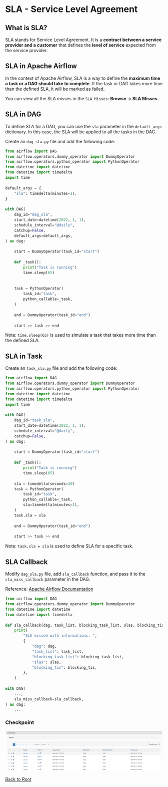 # SLA - Service Level Agreement

## What is SLA?

SLA stands for Service Level Agreement. It is a **contract between a service provider and a customer** that defines the **level of service** expected from the service provider.

## SLA in Apache Airflow

In the context of Apache Airflow, SLA is a way to define the **maximum time a task or a DAG should take to complete**. If the task or DAG takes more time than the defined SLA, it will be marked as failed.

You can view all the SLA misses in the `SLA Misses`: **Browse -> SLA Misses.**

## SLA in DAG

To define SLA for a DAG, you can use the `sla` parameter in the `default_args` dictionary. In this case, the SLA will be applied to all the tasks in the DAG.

Create an `dag_sla.py` file and add the following code:

```python
from airflow import DAG
from airflow.operators.dummy_operator import DummyOperator
from airflow.operators.python_operator import PythonOperator
from datetime import datetime
from datetime import timedelta
import time

default_args = {
    "sla": timedelta(minutes=1),
}

with DAG(
    dag_id="dag_sla",
    start_date=datetime(2022, 1, 1),
    schedule_interval="@daily",
    catchup=False,
    default_args=default_args,
) as dag:

    start = DummyOperator(task_id="start")

    def _task():
        print("Task is running")
        time.sleep(65)


    task = PythonOperator(
        task_id="task",
        python_callable=_task,
    )

    end = DummyOperator(task_id="end")

    start >> task >> end
```

Note: `time.sleep(65)` is used to simulate a task that takes more time than the defined SLA.

## SLA in Task

Create an `task_sla.py` file and add the following code:

```python
from airflow import DAG
from airflow.operators.dummy_operator import DummyOperator
from airflow.operators.python_operator import PythonOperator
from datetime import datetime
from datetime import timedelta
import time

with DAG(
    dag_id="task_sla",
    start_date=datetime(2022, 1, 1),
    schedule_interval="@daily",
    catchup=False,
) as dag:

    start = DummyOperator(task_id="start")

    def _task():
        print("Task is running")
        time.sleep(65)

    sla = timedelta(seconds=30)
    task = PythonOperator(
        task_id="task",
        python_callable=_task,
        sla=timedelta(minutes=1),
    )
    task.sla = sla

    end = DummyOperator(task_id="end")

    start >> task >> end
```

Note: `task.sla = sla` is used to define SLA for a specific task.

## SLA Callback

Modify `dag_sla.py` file, add `sla_callback` function, and pass it to the `sla_miss_callback` parameter in the DAG.

Reference: [Apache Airflow Documentation](https://airflow.apache.org/docs/apache-airflow/stable/core-concepts/tasks.html#slas)

```python
from airflow import DAG
from airflow.operators.dummy_operator import DummyOperator
from datetime import datetime
from datetime import timedelta

def sla_callback(dag, task_list, blocking_task_list, slas, blocking_tis):
    print(
        "SLA missed with informations: ",
        {
            "dag": dag,
            "task_list": task_list,
            "blocking_task_list": blocking_task_list,
            "slas": slas,
            "blocking_tis": blocking_tis,
        },
    )

with DAG(
    ...,
    sla_miss_callback=sla_callback,
) as dag:
    ...
```

### Checkpoint

![SLA Diagram](./sla.png)

[Back to Root](../../README.md)
